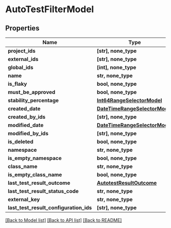 # AutoTestFilterModel


## Properties
Name | Type | Description | Notes
------------ | ------------- | ------------- | -------------
**project_ids** | **[str], none_type** |  | [optional] 
**external_ids** | **[str], none_type** |  | [optional] 
**global_ids** | **[int], none_type** |  | [optional] 
**name** | **str, none_type** |  | [optional] 
**is_flaky** | **bool, none_type** |  | [optional] 
**must_be_approved** | **bool, none_type** |  | [optional] 
**stability_percentage** | [**Int64RangeSelectorModel**](Int64RangeSelectorModel.md) |  | [optional] 
**created_date** | [**DateTimeRangeSelectorModel**](DateTimeRangeSelectorModel.md) |  | [optional] 
**created_by_ids** | **[str], none_type** |  | [optional] 
**modified_date** | [**DateTimeRangeSelectorModel**](DateTimeRangeSelectorModel.md) |  | [optional] 
**modified_by_ids** | **[str], none_type** |  | [optional] 
**is_deleted** | **bool, none_type** |  | [optional] 
**namespace** | **str, none_type** |  | [optional] 
**is_empty_namespace** | **bool, none_type** |  | [optional] 
**class_name** | **str, none_type** |  | [optional] 
**is_empty_class_name** | **bool, none_type** |  | [optional] 
**last_test_result_outcome** | [**AutotestResultOutcome**](AutotestResultOutcome.md) |  | [optional] 
**last_test_result_status_code** | **str, none_type** |  | [optional] 
**external_key** | **str, none_type** |  | [optional] 
**last_test_result_configuration_ids** | **[str], none_type** |  | [optional] 

[[Back to Model list]](../README.md#documentation-for-models) [[Back to API list]](../README.md#documentation-for-api-endpoints) [[Back to README]](../README.md)


